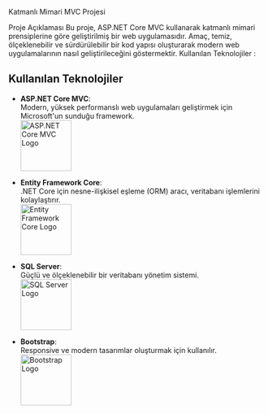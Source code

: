 Katmanlı Mimari MVC Projesi

Proje Açıklaması
Bu proje, ASP.NET Core MVC kullanarak katmanlı mimari prensiplerine göre geliştirilmiş bir web uygulamasıdır. Amaç, temiz, ölçeklenebilir ve sürdürülebilir bir kod yapısı oluşturarak modern web uygulamalarının nasıl geliştirileceğini göstermektir.
Kullanılan Teknolojiler : 

## Kullanılan Teknolojiler

- **ASP.NET Core MVC**:  
  Modern, yüksek performanslı web uygulamaları geliştirmek için Microsoft'un sunduğu framework.  
  <img src="https://upload.wikimedia.org/wikipedia/commons/8/8d/Visual_Studio_2019_Logo.svg" alt="ASP.NET Core MVC Logo" width="100" />

- **Entity Framework Core**:  
  .NET Core için nesne-ilişkisel eşleme (ORM) aracı, veritabanı işlemlerini kolaylaştırır.  
  <img src="https://upload.wikimedia.org/wikipedia/commons/6/68/.NET_Core_Logo.svg" alt="Entity Framework Core Logo" width="100" />

- **SQL Server**:  
  Güçlü ve ölçeklenebilir bir veritabanı yönetim sistemi.  
  <img src="https://upload.wikimedia.org/wikipedia/de/8/8c/Microsoft_SQL_Server_Logo.svg" alt="SQL Server Logo" width="100" />

- **Bootstrap**:  
  Responsive ve modern tasarımlar oluşturmak için kullanılır.  
  <img src="https://upload.wikimedia.org/wikipedia/commons/b/b2/Bootstrap_logo.svg" alt="Bootstrap Logo" width="100" />









